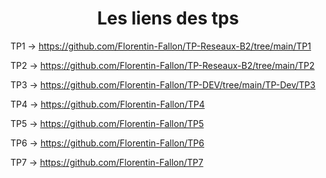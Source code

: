 <h1 align="center">Les liens des tps</h1>

TP1 -> https://github.com/Florentin-Fallon/TP-Reseaux-B2/tree/main/TP1

TP2 -> https://github.com/Florentin-Fallon/TP-Reseaux-B2/tree/main/TP2

TP3 -> https://github.com/Florentin-Fallon/TP-DEV/tree/main/TP-Dev/TP3

TP4 -> https://github.com/Florentin-Fallon/TP4

TP5 -> https://github.com/Florentin-Fallon/TP5

TP6 -> https://github.com/Florentin-Fallon/TP6

TP7 -> https://github.com/Florentin-Fallon/TP7
